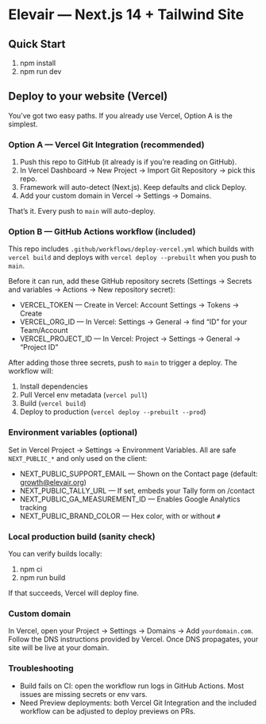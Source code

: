 # Elevair — Next.js 14 + Tailwind Site

## Quick Start
1) npm install
2) npm run dev

## Deploy to your website (Vercel)

You’ve got two easy paths. If you already use Vercel, Option A is the simplest.

### Option A — Vercel Git Integration (recommended)
1) Push this repo to GitHub (it already is if you’re reading on GitHub).
2) In Vercel Dashboard → New Project → Import Git Repository → pick this repo.
3) Framework will auto-detect (Next.js). Keep defaults and click Deploy.
4) Add your custom domain in Vercel → Settings → Domains.

That’s it. Every push to `main` will auto-deploy.

### Option B — GitHub Actions workflow (included)
This repo includes `.github/workflows/deploy-vercel.yml` which builds with `vercel build` and deploys with `vercel deploy --prebuilt` when you push to `main`.

Before it can run, add these GitHub repository secrets (Settings → Secrets and variables → Actions → New repository secret):
- VERCEL_TOKEN — Create in Vercel: Account Settings → Tokens → Create
- VERCEL_ORG_ID — In Vercel: Settings → General → find “ID” for your Team/Account
- VERCEL_PROJECT_ID — In Vercel: Project → Settings → General → “Project ID”

After adding those three secrets, push to `main` to trigger a deploy. The workflow will:
1) Install dependencies
2) Pull Vercel env metadata (`vercel pull`)
3) Build (`vercel build`)
4) Deploy to production (`vercel deploy --prebuilt --prod`)

### Environment variables (optional)
Set in Vercel Project → Settings → Environment Variables. All are safe `NEXT_PUBLIC_*` and only used on the client:
- NEXT_PUBLIC_SUPPORT_EMAIL — Shown on the Contact page (default: growth@elevair.org)
- NEXT_PUBLIC_TALLY_URL — If set, embeds your Tally form on /contact
- NEXT_PUBLIC_GA_MEASUREMENT_ID — Enables Google Analytics tracking
- NEXT_PUBLIC_BRAND_COLOR — Hex color, with or without `#`

### Local production build (sanity check)
You can verify builds locally:
1) npm ci
2) npm run build

If that succeeds, Vercel will deploy fine.

### Custom domain
In Vercel, open your Project → Settings → Domains → Add `yourdomain.com`. Follow the DNS instructions provided by Vercel. Once DNS propagates, your site will be live at your domain.

### Troubleshooting
- Build fails on CI: open the workflow run logs in GitHub Actions. Most issues are missing secrets or env vars.
- Need Preview deployments: both Vercel Git Integration and the included workflow can be adjusted to deploy previews on PRs.
